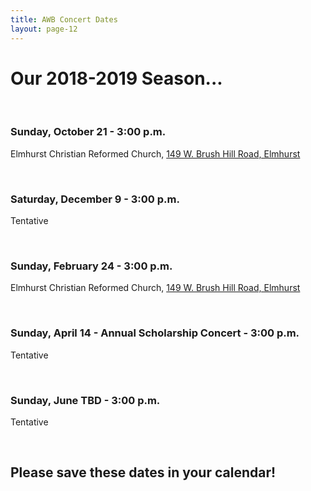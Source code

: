 ```yaml
---
title: AWB Concert Dates
layout: page-12
---
```


<h1>Our 2018-2019 Season...</h1>
<br />
<p><h3>Sunday, October 21 - 3:00 p.m.</h3>
<p>Elmhurst Christian Reformed Church, <a href="https://www.google.com/maps/place/149+W+Brush+Hill+Rd,+Elmhurst,+IL+60126/@41.8627149,-87.9430983,17z/data=!3m1!4b1!4m5!3m4!1s0x880e4c879f7c8743:0x3a7da87e1b5b4435!8m2!3d41.8627109!4d-87.9409096?hl=en" target="_blank">149 W. Brush Hill Road, Elmhurst</a></p>
<br />	
<h3>Saturday, December 9 - 3:00 p.m.</h3>
<p>Tentative</p>
	<br />
	<h3>Sunday, February 24 - 3:00 p.m.</h3>
	<p>Elmhurst Christian Reformed Church, <a href="https://www.google.com/maps/place/149+W+Brush+Hill+Rd,+Elmhurst,+IL+60126/@41.8627149,-87.9430983,17z/data=!3m1!4b1!4m5!3m4!1s0x880e4c879f7c8743:0x3a7da87e1b5b4435!8m2!3d41.8627109!4d-87.9409096?hl=en" target="_blank">149 W. Brush Hill Road, Elmhurst</a></p>
	<br />
	<h3>Sunday, April 14 - Annual Scholarship Concert - 3:00 p.m.</h3>
	<p>Tentative</p>
	<br />
	<h3>Sunday, June TBD - 3:00 p.m.</h3>	
	<p>Tentative</p>
	<br />
	<h2>Please save these dates in your calendar!</h2></p>

